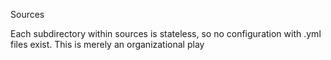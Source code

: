 Sources


Each subdirectory within sources is stateless, so no configuration with .yml files exist. This is merely an organizational play